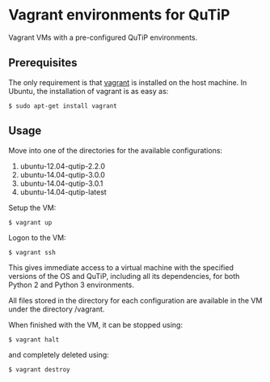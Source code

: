 Vagrant environments for QuTiP
==============================

Vagrant VMs with a pre-configured QuTiP environments.

Prerequisites
-------------

The only requirement is that [vagrant](https://www.vagrantup.com/) is installed
on the host machine. In Ubuntu, the installation of vagrant is as easy as:

    $ sudo apt-get install vagrant

Usage
-----

Move into one of the directories for the available configurations:

1. ubuntu-12.04-qutip-2.2.0
1. ubuntu-14.04-qutip-3.0.0
1. ubuntu-14.04-qutip-3.0.1
1. ubuntu-14.04-qutip-latest

Setup the VM:

    $ vagrant up

Logon to the VM:

    $ vagrant ssh

This gives immediate access to a virtual machine with the specified versions of
the OS and QuTiP, including all its dependencies, for both Python 2 and
Python 3 environments.

All files stored in the directory for each configuration are available in the
VM under the directory /vagrant.

When finished with the VM, it can be stopped using:

    $ vagrant halt

and completely deleted using:

    $ vagrant destroy

